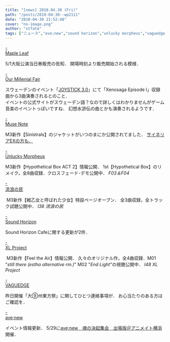 ```yaml
---
title: "[news] 2010.04.30 (Fri)"
path: "/posts/2010-04-30--wp2111"
date: "2010-04-30 21:52:48"
cover: "no-image.png"
author: "stfate"
tags: ["ニュース","ave;new","sound horizon","unlucky morpheus","vaguedge","xl project","光田康典","六花","流浪の民","霜月はるか"]
---
```


<style type="text/css">
<!--
p {white-space: pre-wrap};
-->
</style>

<a class="topics" href="http://shimotsukin.com/" target="_blank">- Maple Leaf</a>
<div class="news">5/1大阪公演当日券販売の告知．
開場時刻より販売開始される模様．</div>

<a class="topics" href="http://www.procyon-studio.com/info/info.html" target="_blank">- Our Millenial Fair</a>
<div class="news">スウェーデンのイベント「<a href="http://www.mso.se/sv/Konserter/Konsertkalendern/Period-20092010/Maj-10/JOYSTICK-30/" target="_blank">JOYSTICK 3.0</a>」にて「Xenosaga Episode I」収録曲から3曲演奏されるとのこと．
<div id="talk">イベントの公式サイトがスウェーデン語？なので詳しくはわかりませんがゲーム音楽のイベントっぽいですね．
幻想水滸伝の曲とかも演奏されるようです．</div></div>

<a class="topics" href="http://musenote.blog10.fc2.com/" target="_blank">- Muse Note</a>
<div class="news">M3新作【Sinistrals】のジャケットがいつのまにか公開されてました．
<a href="http://cineraria-tfs.net/cineraria-ex/" target="_blank">サイネリアEXの方も．</a></div>

<a class="topics" href="http://sound.jp/ankimo/" target="_blank">- Unlucky Morpheus</a>
<div class="news">M3新作【Hypothetical Box ACT 2】情報公開．
1st【Hypothetical Box】のリメイク，全8曲収録．クロスフェード･デモ公開中．
<em>F03＆F04</em></div>

<a class="topics" href="http://www5.ocn.ne.jp/~rulotami/" target="_blank">- 流浪の民</a>
<div class="news"><a href="http://www5.ocn.ne.jp/~rulotami/ikusaotome/index.html" target="_blank"><img src="http://www5.ocn.ne.jp/~rulotami/ikusaotome/banner_l.jpg" alt="" /></a>
M3新作【戦乙女と呼ばれた少女】特設ページオープン．
全3曲収録，全トラック試聴公開中．
<em>I38 流浪の民</em></div>

<a class="topics" href="http://www.soundhorizon.com/information/index.html#100430b" target="_blank">- Sound Horizon</a>
<div class="news">Sound Horizon Cafeに関する更新が2件．</div>

<a class="topics" href="http://www.xlproject.cc/" target="_blank">- XL Project</a>
<div class="news"><a href="http://www.xlproject.cc/" target="_blank"><img src="http://www.xlproject.cc/xl31_banner.gif" alt="" /></a>
M3新作【Feel the Air】情報公開．
久々のオリジナル作，全4曲収録．M01 "<em>still there (estha alternative rm.)</em>" M02 "<em>End Light</em>"の視聴公開中．
<em>I48 XL Project</em></div>

<a class="topics" href="http://hull.s53.xrea.com/" target="_blank">- VAGUEDGE</a>
<div class="news">昨日開催「大⑨州東方祭」に関してひとつ連絡事項が．
お心当たりのある方はご確認を．</div>

<a class="topics" href="http://www.avenew.jp/top.html" target="_blank">- ave;new</a>
<div class="news">イベント情報更新．
5/29に<a href="http://www.avenew.jp/news.html" target="_blank">ave;new　魂の決起集会　出張版＠アニメイト横浜</a>開催．</div>